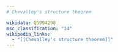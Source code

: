 ```yaml
---
# Chevalley's structure theorem

wikidata: Q5094298
msc_classification: "14"
wikipedia_links:
  - "[[Chevalley's structure theorem]]"
---
```

